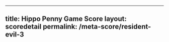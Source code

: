 ---
        
title: Hippo Penny Game Score
layout: scoredetail
permalink: /meta-score/resident-evil-3
---